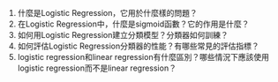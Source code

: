 1. 什麼是Logistic Regression，它用於什麼樣的問題？
2. 在Logistic Regression中，什麼是sigmoid函數？它的作用是什麼？
3. 如何用Logistic Regression建立分類模型？分類器如何訓練？
4. 如何評估Logistic Regression分類器的性能？有哪些常見的評估指標？
5. logistic regression和linear regression有什麼區別？哪些情況下應該使用logistic regression而不是linear regression？